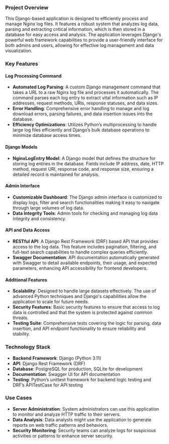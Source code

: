 ### Project Overview

This Django-based application is designed to efficiently process and manage Nginx log files. It features a robust system that analyzes log data, parsing and extracting critical information, which is then stored in a database for easy access and analysis. The application leverages Django's powerful web framework capabilities to provide a user-friendly interface for both admins and users, allowing for effective log management and data visualization.

### Key Features

#### Log Processing Command

-   **Automated Log Parsing**: A custom Django management command that takes a URL to a raw Nginx log file and processes it automatically. The command parses each log entry to extract vital information such as IP addresses, request methods, URIs, response statuses, and data sizes.
-   **Error Handling**: Comprehensive error handling to manage and log download errors, parsing failures, and data insertion issues into the database.
-   **Efficiency Optimizations**: Utilizes Python’s multiprocessing to handle large log files efficiently and Django’s bulk database operations to minimize database access times.

#### Django Models

-   **NginxLogEntry Model**: A Django model that defines the structure for storing log entries in the database. Fields include IP address, date, HTTP method, request URI, response code, and response size, ensuring a detailed record is maintained for analysis.

#### Admin Interface

-   **Customizable Dashboard**: The Django admin interface is customized to display logs, filter and search functionalities making it easy to navigate through large volumes of log data.
-   **Data Integrity Tools**: Admin tools for checking and managing log data integrity and consistency.

#### API and Data Access

-   **RESTful API**: A Django Rest Framework (DRF) based API that provides access to the log data. This feature includes pagination, filtering, and full-text search capabilities to handle complex queries efficiently.
-   **Swagger Documentation**: API documentation automatically generated with Swagger to detail available endpoints, their usage, and expected parameters, enhancing API accessibility for frontend developers.

#### Additional Features

-   **Scalability**: Designed to handle large datasets effectively. The use of advanced Python techniques and Django's capabilities allow the application to scale for future needs.
-   **Security Features**: Basic security features to ensure that access to log data is controlled and that the system is protected against common threats.
-   **Testing Suite**: Comprehensive tests covering the logic for parsing, data insertion, and API endpoint functionality to ensure reliability and stability.
### Technology Stack

-   **Backend Framework**: Django (Python 3.11)
-   **API**: Django Rest Framework (DRF)
-   **Database**: PostgreSQL for production, SQLite for development
-   **Documentation**: Swagger UI for API documentation
-   **Testing**: Python’s unittest framework for backend logic testing and DRF’s APITestCase for API testing

### Use Cases

-   **Server Administration**: System administrators can use this application to monitor and analyze HTTP traffic to their servers.
-   **Data Analysis**: Data analysts might use the application to generate reports on web traffic patterns and behaviors.
-   **Security Monitoring**: Security teams can analyze logs for suspicious activities or patterns to enhance server security.
